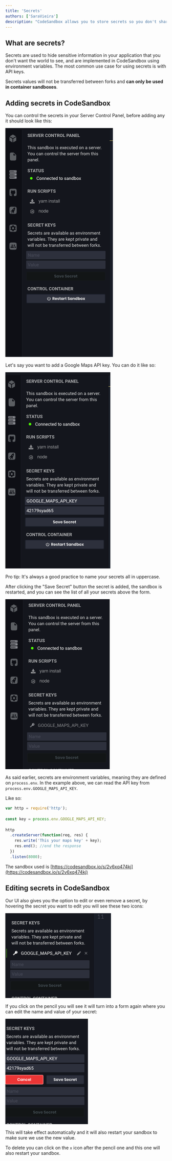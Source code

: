 ```yaml
---
title: 'Secrets'
authors: ['SaraVieira']
description: "CodeSandbox allows you to store secrets so you don't share your keys"
---
```


## What are secrets?

Secrets are used to hide sensitive information in your application that you don't want the world to see, and are implemented in CodeSandbox using environment variables.
The most common use case for using secrets is with API keys.

Secrets values will not be transferred between forks and **can only be used in container sandboxes**.

## Adding secrets in CodeSandbox

You can control the secrets in your Server Control Panel, before adding any it should look like this:

![No Secrets](./images/secrets-1.png)

Let's say you want to add a Google Maps API key. You can do it like so:

![Map Secrets](./images/secrets-2.png)

Pro tip: It's always a good practice to name your secrets all in uppercase.

After clicking the "Save Secret" button the secret is added, the sandbox is restarted, and you can see the list of all your secrets above the form.

![Secrets](./images/secrets-3.png)

As said earlier, secrets are environment variables, meaning they are defined on `process.env`. In the example above, we can read the API key from `process.env.GOOGLE_MAPS_API_KEY`.

Like so:

```js
var http = require('http');

const key = process.env.GOOGLE_MAPS_API_KEY;

http
  .createServer(function(req, res) {
    res.write('This your maps key' + key);
    res.end(); //end the response
  })
  .listen(8080);
```

The sandbox used is [https://codesandbox.io/s/2v6xq474kj](https://codesandbox.io/s/2v6xq474kj)

## Editing secrets in CodeSandbox

Our UI also gives you the option to edit or even remove a secret, by hovering the secret you want to edit you will see these two icons:

![Icons](./images/secrets-4.png)

If you click on the pencil you will see it will turn into a form again where you can edit the name and value of your secret:

![Icons](./images/secrets-5.png)

This will take effect automatically and it will also restart your sandbox to make sure we use the new value.

To delete you can click on the `x` icon after the pencil one and this one will also restart your sandbox.
